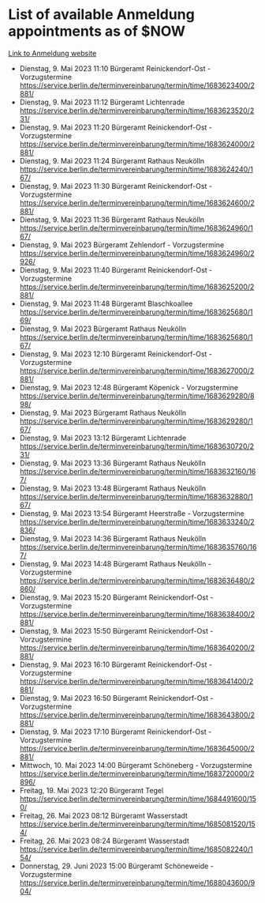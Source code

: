 # List of available Anmeldung appointments as of $NOW
[Link to Anmeldung website](https://service.berlin.de/terminvereinbarung/termin/tag.php?termin=1&anliegen[]=120686&dienstleisterlist=122210,122217,327316,122219,327312,122227,327314,122231,327346,122243,327348,122254,122252,329742,122260,329745,122262,329748,122271,327278,122273,327274,122277,327276,330436,122280,327294,122282,327290,122284,327292,122291,327270,122285,327266,122286,327264,122296,327268,150230,329760,122297,327286,122294,327284,122312,329763,122314,329775,122304,327330,122311,327334,122309,327332,317869,122281,327352,122279,329772,122283,122276,327324,122274,327326,122267,329766,122246,327318,122251,327320,122257,327322,122208,327298,122226,327300&herkunft=http%3A%2F%2Fservice.berlin.de%2Fdienstleistung%2F120686%2F)
- Dienstag, 9. Mai 2023 11:10 Bürgeramt Reinickendorf-Ost - Vorzugstermine https://service.berlin.de/terminvereinbarung/termin/time/1683623400/2881/
- Dienstag, 9. Mai 2023 11:12 Bürgeramt Lichtenrade https://service.berlin.de/terminvereinbarung/termin/time/1683623520/231/
- Dienstag, 9. Mai 2023 11:20 Bürgeramt Reinickendorf-Ost - Vorzugstermine https://service.berlin.de/terminvereinbarung/termin/time/1683624000/2881/
- Dienstag, 9. Mai 2023 11:24 Bürgeramt Rathaus Neukölln https://service.berlin.de/terminvereinbarung/termin/time/1683624240/167/
- Dienstag, 9. Mai 2023 11:30 Bürgeramt Reinickendorf-Ost - Vorzugstermine https://service.berlin.de/terminvereinbarung/termin/time/1683624600/2881/
- Dienstag, 9. Mai 2023 11:36 Bürgeramt Rathaus Neukölln https://service.berlin.de/terminvereinbarung/termin/time/1683624960/167/
- Dienstag, 9. Mai 2023  Bürgeramt Zehlendorf - Vorzugstermine https://service.berlin.de/terminvereinbarung/termin/time/1683624960/2926/
- Dienstag, 9. Mai 2023 11:40 Bürgeramt Reinickendorf-Ost - Vorzugstermine https://service.berlin.de/terminvereinbarung/termin/time/1683625200/2881/
- Dienstag, 9. Mai 2023 11:48 Bürgeramt Blaschkoallee https://service.berlin.de/terminvereinbarung/termin/time/1683625680/169/
- Dienstag, 9. Mai 2023  Bürgeramt Rathaus Neukölln https://service.berlin.de/terminvereinbarung/termin/time/1683625680/167/
- Dienstag, 9. Mai 2023 12:10 Bürgeramt Reinickendorf-Ost - Vorzugstermine https://service.berlin.de/terminvereinbarung/termin/time/1683627000/2881/
- Dienstag, 9. Mai 2023 12:48 Bürgeramt Köpenick - Vorzugstermine https://service.berlin.de/terminvereinbarung/termin/time/1683629280/898/
- Dienstag, 9. Mai 2023  Bürgeramt Rathaus Neukölln https://service.berlin.de/terminvereinbarung/termin/time/1683629280/167/
- Dienstag, 9. Mai 2023 13:12 Bürgeramt Lichtenrade https://service.berlin.de/terminvereinbarung/termin/time/1683630720/231/
- Dienstag, 9. Mai 2023 13:36 Bürgeramt Rathaus Neukölln https://service.berlin.de/terminvereinbarung/termin/time/1683632160/167/
- Dienstag, 9. Mai 2023 13:48 Bürgeramt Rathaus Neukölln https://service.berlin.de/terminvereinbarung/termin/time/1683632880/167/
- Dienstag, 9. Mai 2023 13:54 Bürgeramt Heerstraße - Vorzugstermine https://service.berlin.de/terminvereinbarung/termin/time/1683633240/2836/
- Dienstag, 9. Mai 2023 14:36 Bürgeramt Rathaus Neukölln https://service.berlin.de/terminvereinbarung/termin/time/1683635760/167/
- Dienstag, 9. Mai 2023 14:48 Bürgeramt Rathaus Neukölln - Vorzugstermine https://service.berlin.de/terminvereinbarung/termin/time/1683636480/2860/
- Dienstag, 9. Mai 2023 15:20 Bürgeramt Reinickendorf-Ost - Vorzugstermine https://service.berlin.de/terminvereinbarung/termin/time/1683638400/2881/
- Dienstag, 9. Mai 2023 15:50 Bürgeramt Reinickendorf-Ost - Vorzugstermine https://service.berlin.de/terminvereinbarung/termin/time/1683640200/2881/
- Dienstag, 9. Mai 2023 16:10 Bürgeramt Reinickendorf-Ost - Vorzugstermine https://service.berlin.de/terminvereinbarung/termin/time/1683641400/2881/
- Dienstag, 9. Mai 2023 16:50 Bürgeramt Reinickendorf-Ost - Vorzugstermine https://service.berlin.de/terminvereinbarung/termin/time/1683643800/2881/
- Dienstag, 9. Mai 2023 17:10 Bürgeramt Reinickendorf-Ost - Vorzugstermine https://service.berlin.de/terminvereinbarung/termin/time/1683645000/2881/
- Mittwoch, 10. Mai 2023 14:00 Bürgeramt Schöneberg - Vorzugstermine https://service.berlin.de/terminvereinbarung/termin/time/1683720000/2896/
- Freitag, 19. Mai 2023 12:20 Bürgeramt Tegel https://service.berlin.de/terminvereinbarung/termin/time/1684491600/150/
- Freitag, 26. Mai 2023 08:12 Bürgeramt Wasserstadt https://service.berlin.de/terminvereinbarung/termin/time/1685081520/154/
- Freitag, 26. Mai 2023 08:24 Bürgeramt Wasserstadt https://service.berlin.de/terminvereinbarung/termin/time/1685082240/154/
- Donnerstag, 29. Juni 2023 15:00 Bürgeramt Schöneweide - Vorzugstermine https://service.berlin.de/terminvereinbarung/termin/time/1688043600/904/
